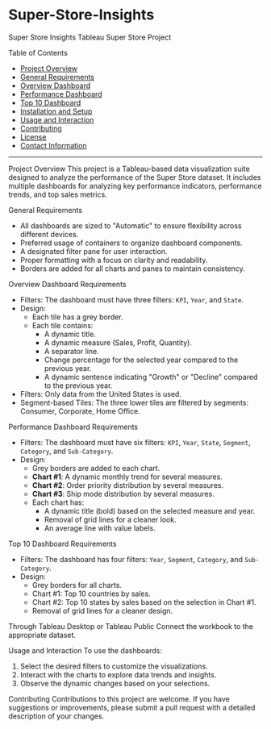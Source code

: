 # Super-Store-Insights
Super Store Insights
Tableau Super Store Project

Table of Contents
- [Project Overview](#project-overview)
- [General Requirements](#general-requirements)
- [Overview Dashboard](#overview-dashboard)
- [Performance Dashboard](#performance-dashboard)
- [Top 10 Dashboard](#top-10-dashboard)
- [Installation and Setup](#installation-and-setup)
- [Usage and Interaction](#usage-and-interaction)
- [Contributing](#contributing)
- [License](#license)
- [Contact Information](#contact-information)

---

Project Overview
This project is a Tableau-based data visualization suite designed to analyze the performance of the Super Store dataset. It includes multiple dashboards for analyzing key performance indicators, performance trends, and top sales metrics.

General Requirements
- All dashboards are sized to "Automatic" to ensure flexibility across different devices.
- Preferred usage of containers to organize dashboard components.
- A designated filter pane for user interaction.
- Proper formatting with a focus on clarity and readability.
- Borders are added for all charts and panes to maintain consistency.

Overview Dashboard
Requirements
- Filters: The dashboard must have three filters: `KPI`, `Year`, and `State`.
- Design:
  - Each tile has a grey border.
  - Each tile contains:
    - A dynamic title.
    - A dynamic measure (Sales, Profit, Quantity).
    - A separator line.
    - Change percentage for the selected year compared to the previous year.
    - A dynamic sentence indicating "Growth" or "Decline" compared to the previous year.
- Filters: Only data from the United States is used.
- Segment-based Tiles: The three lower tiles are filtered by segments: Consumer, Corporate, Home Office.

Performance Dashboard
Requirements
- Filters: The dashboard must have six filters: `KPI`, `Year`, `State`, `Segment`, `Category`, and `Sub-Category`.
- Design:
  - Grey borders are added to each chart.
  - **Chart #1**: A dynamic monthly trend for several measures.
  - **Chart #2**: Order priority distribution by several measures.
  - **Chart #3**: Ship mode distribution by several measures.
  - Each chart has:
    - A dynamic title (bold) based on the selected measure and year.
    - Removal of grid lines for a cleaner look.
    - An average line with value labels.

 Top 10 Dashboard
Requirements
- Filters: The dashboard has four filters: `Year`, `Segment`, `Category`, and `Sub-Category`.
- Design:
  - Grey borders for all charts.
  - Chart #1: Top 10 countries by sales.
  - Chart #2: Top 10 states by sales based on the selection in Chart #1.
  - Removal of grid lines for a cleaner design.


Through Tableau Desktop or Tableau Public Connect the workbook to the appropriate dataset.

Usage and Interaction
To use the dashboards:
1. Select the desired filters to customize the visualizations.
2. Interact with the charts to explore data trends and insights.
3. Observe the dynamic changes based on your selections.

Contributing
Contributions to this project are welcome. If you have suggestions or improvements, please submit a pull request with a detailed description of your changes.


